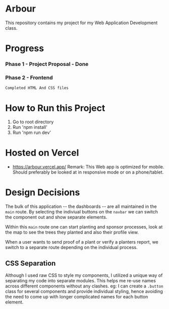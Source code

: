 # Arbour
This repository contains my project for my Web Application Development class.

# Progress

### Phase 1 - Project Proposal - Done
### Phase 2 - Frontend
    Completed HTML And CSS files 
    
# How to Run this Project
1. Go to root directory
2. Run 'npm install'
3. Run 'npm run dev'

# Hosted on Vercel
 - https://arbour.vercel.app/
 Remark: This Web app is optimized for mobile. Should preferably be looked at in responsive mode or on a phone/tablet.

# Design Decisions 
The bulk of this application -- the dashboards -- are all maintained in the `main` route. By selecting the indiviual buttons on the `navbar` we can switch the component out and show separate elements. 

Within this `main` route one can start planting and sponsor processes, look at the map to see the trees they planted and also their profile view. 

When a user wants to send proof of a plant or verify a planters report, we switch to a separate route depending on the individual process. 

## CSS Separation 
Although I used raw CSS to style my components, I utilized a unique way of separating my code into separate modules. This helps me re-use names across different components without any clashes. eg: I can create a `.button` class for several components and provide individual styling, hence avoiding the need to come up with longer complicated names for each button element.


